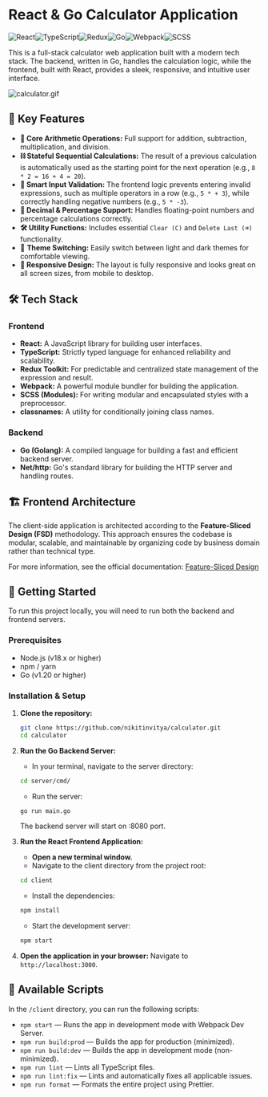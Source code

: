 # React & Go Calculator Application

![React](https://img.shields.io/badge/react-%2320232a.svg?style=for-the-badge&logo=react&logoColor=%2361DAFB)![TypeScript](https://img.shields.io/badge/typescript-%23007ACC.svg?style=for-the-badge&logo=typescript&logoColor=white)![Redux](https://img.shields.io/badge/redux-%23593d88.svg?style=for-the-badge&logo=redux&logoColor=white)![Go](https://img.shields.io/badge/go-%2300ADD8.svg?style=for-the-badge&logo=go&logoColor=white)![Webpack](https://img.shields.io/badge/webpack-%238DD6F9.svg?style=for-the-badge&logo=webpack&logoColor=black)![SCSS](https://img.shields.io/badge/Sass-CC6699?style=for-the-badge&logo=sass&logoColor=white)

This is a full-stack calculator web application built with a modern tech stack. The backend, written in Go, handles the calculation logic, while the frontend, built with React, provides a sleek, responsive, and intuitive user interface.

![calculator.gif](https://github.com/user-attachments/assets/4a5a5eac-9340-4e1b-8e42-0ab2c6c381ef)

## 🌟 Key Features

*   **🧮 Core Arithmetic Operations:** Full support for addition, subtraction, multiplication, and division.
*   **⛓️ Stateful Sequential Calculations:** The result of a previous calculation is automatically used as the starting point for the next operation (e.g., `8 * 2 = 16 + 4 = 20`).
*   **🧠 Smart Input Validation:** The frontend logic prevents entering invalid expressions, such as multiple operators in a row (e.g., `5 * + 3`), while correctly handling negative numbers (e.g., `5 * -3`).
*   **🔢 Decimal & Percentage Support:** Handles floating-point numbers and percentage calculations correctly.
*   **🛠️ Utility Functions:** Includes essential `Clear (C)` and `Delete Last (⌫)` functionality.
*   🎨 **Theme Switching:** Easily switch between light and dark themes for comfortable viewing.
*   **📱 Responsive Design:** The layout is fully responsive and looks great on all screen sizes, from mobile to desktop.

## 🛠️ Tech Stack

### Frontend

*   **React:** A JavaScript library for building user interfaces.
*   **TypeScript:** Strictly typed language for enhanced reliability and scalability.
*   **Redux Toolkit:** For predictable and centralized state management of the expression and result.
*   **Webpack:** A powerful module bundler for building the application.
*   **SCSS (Modules):** For writing modular and encapsulated styles with a preprocessor.
*   **classnames:** A utility for conditionally joining class names.

### Backend

*   **Go (Golang):** A compiled language for building a fast and efficient backend server.
*   **Net/http:** Go's standard library for building the HTTP server and handling routes.

## 🏗️ Frontend Architecture

The client-side application is architected according to the **Feature-Sliced Design (FSD)** methodology. This approach ensures the codebase is modular, scalable, and maintainable by organizing code by business domain rather than technical type.

For more information, see the official documentation: [Feature-Sliced Design](https://feature-sliced.design/)

## 🚀 Getting Started

To run this project locally, you will need to run both the backend and frontend servers.

### Prerequisites

*   Node.js (v18.x or higher)
*   npm / yarn
*   Go (v1.20 or higher)

### Installation & Setup

1.  **Clone the repository:**
    ```bash
    git clone https://github.com/nikitinvitya/calculator.git
    cd calculator
    ```

2.  **Run the Go Backend Server:**
    *   In your terminal, navigate to the server directory:
    ```bash
    cd server/cmd/
    ```
    *   Run the server:
    ```bash
    go run main.go
    ```
    The backend server will start on :8080 port.

3.  **Run the React Frontend Application:**
    *   **Open a new terminal window.**
    *   Navigate to the client directory from the project root:
    ```bash
    cd client 
    ```
    *   Install the dependencies:
    ```bash
    npm install
    ```
    *   Start the development server:
    ```bash
    npm start
    ```

4.  **Open the application in your browser:**
    Navigate to `http://localhost:3000`.

## 📜 Available Scripts

In the `/client` directory, you can run the following scripts:

*   `npm start` — Runs the app in development mode with Webpack Dev Server.
*   `npm run build:prod` — Builds the app for production (minimized).
*   `npm run build:dev` — Builds the app in development mode (non-minimized).
*   `npm run lint` — Lints all TypeScript files.
*   `npm run lint:fix` — Lints and automatically fixes all applicable issues.
*   `npm run format` — Formats the entire project using Prettier.
